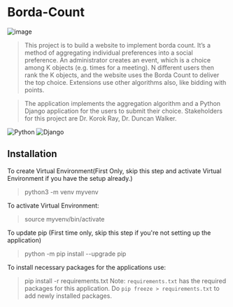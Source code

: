 # Borda-Count
![image](https://user-images.githubusercontent.com/28890884/138312855-99d746a4-bb9a-4396-9f87-1e7908a36284.png)

> This project is to build a website to implement borda count.  It’s a method of aggregating individual preferences into a social preference.  An administrator creates an event, which is a choice among K objects (e.g. times for a meeting). N different users then rank the K objects, and the website uses the Borda Count to deliver the top choice. Extensions use other algorithms also, like bidding with points.

>The application implements the aggregation algorithm and a Python Django application for the users to submit their choice. Stakeholders for this project are Dr. Korok Ray, Dr. Duncan Walker.

![Python](https://img.shields.io/badge/Python-FFD43B?style=for-the-badge&logo=python&logoColor=darkgreen) ![Django](https://img.shields.io/badge/Django-0b4b33?style=for-the-badge&logo=Django&logoColor=white)

## Installation

To create Virtual Environment(First Only, skip this step and activate Virtual Environment if you have the setup already.)
> python3 -m venv myvenv

To activate Virtual Environment:
> source myvenv/bin/activate

To update pip (First time only, skip this step if you're not setting up the application)
> python -m pip install --upgrade pip

To install necessary packages for the applications use:
> pip install -r requirements.txt
Note: `requirements.txt` has the required packages for this application. Do `pip freeze > requirements.txt` to add newly installed packages.